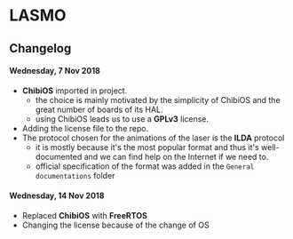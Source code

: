 # LASMO

## Changelog

#### Wednesday, 7 Nov 2018

- **ChibiOS** imported in project.
  - the choice is mainly motivated by the simplicity of ChibiOS and the great number of boards of its HAL.
  - using ChibiOS leads us to use a **GPLv3** license.
- Adding the license file to the repo.
- The protocol chosen for the animations of the laser is the **ILDA** protocol
  - it is mostly because it's the most popular format and thus it's well-documented and we can find help on the Internet if we need to.
  - official specification of the format was added in the `General documentations` folder

#### Wednesday, 14 Nov 2018

- Replaced **ChibiOS** with **FreeRTOS**
- Changing the license because of the change of OS
